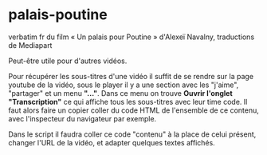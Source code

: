 # palais-poutine
verbatim fr du film « Un palais pour Poutine » d'Alexeï Navalny, traductions de Mediapart

Peut-être utile pour d'autres vidéos.

Pour récupérer les sous-titres d'une vidéo il suffit de se rendre sur la page youtube de la vidéo, sous le player il y a une section avec les "j'aime", "partager" et un menu **"..."**. Dans ce menu on trouve **Ouvrir l'onglet "Transcription"** ce qui affiche tous les sous-titres avec leur time code. Il faut alors faire un copier coller du code HTML de l'ensemble de ce contenu, avec l'inspecteur du navigateur par exemple.

Dans le script il faudra coller ce code "contenu" à la place de celui présent, changer l'URL de la vidéo, et adapter quelques textes affichés.

